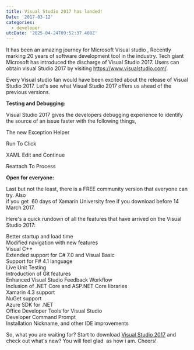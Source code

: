 ```yaml
---
title: Visual Studio 2017 has landed!
Date: '2017-03-12'
categories:
  - developer
utcDate: '2025-04-24T09:52:37.408Z'
---
```


It has been an amazing journey for Microsoft Visual studio , Recently marking 20 years of software development tool in the industry. Tech giant Microsoft has introduced the discharge of Visual Studio 2017. Users can obtain visual Studio 2017 by visiting https://www.visualstudio.com/.  
  
Every Visual studio fan would have been excited about the release of Visual Studio 2017. Let's see what Visual Studio 2017 offers us ahead of the previous versions.  

 

  
**Testing and Debugging:**  
  
Visual Studio 2017 gives the developers debugging experience to identify the source of an issue faster with the following things,  
  
The new Exception Helper  
  
Run To Click  
  
XAML Edit and Continue  
  
Reattach To Process  
  
  
 
  
**Open for everyone:**  
  
Last but not the least, there is a FREE community version that everyone can try. Also  
if you get  60 days of Xamarin University free if you download before 14 March 2017. 
  
 

  
  
Here's a quick rundown of all the features that have arrived on the Visual Studio 2017:  
  
Better startup and load time  
Modified navigation with new features  
Visual C++  
Extended support for C# 7.0 and Visual Basic  
Support for F# 4.1 language  
Live Unit Testing  
Introduction of Git features  
Enhanced Visual Studio Feedback Workflow  
Inclusion of .NET Core and ASP.NET Core libraries  
Xamarin 4.3 support  
NuGet support  
Azure SDK for .NET  
Office Developer Tools for Visual Studio  
Developer Command Prompt  
Installation Nickname, and other IDE improvements  
  
So, what you are waiting for? Start to download [Visual Studio 2017](https://www.visualstudio.com/vs/) and check out what's new? You will feel glad  as how i am. Cheers!
